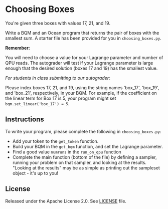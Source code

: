 # Choosing Boxes

You're given three boxes with values 17, 21, and 19.

Write a BQM and an Ocean program that returns the pair of boxes with the
smallest sum.  A starter file has been provided for you in
``choosing_boxes.py``.

**Remember:**

You will need to choose a value for your Lagrange parameter and number of QPU
reads.  The autograder will test if your Lagrange parameter is large enough
that the desired solution (boxes 17 and 19) has the smallest value.

*For students in class submitting to our autograder:*

Please index boxes 17, 21, and 19, using the string names 'box_17', 'box_19',
and 'box_21', respectively, in your BQM.  For example, if the coefficient on
the linear term for Box 17 is 5, your program might set
`bqm.set_linear('box_17') = 5`.

## Instructions

To write your program, please complete the following in `choosing_boxes.py`:

- Add your token to the ``get_token`` function.
- Build your BQM in the ``get_bqm`` function, and set the Lagrange parameter.
- Find a good value ``numruns`` in the ``run_on_qpu`` function
- Complete the main function (bottom of the file) by defining a sampler,
  running your problem on that sampler, and looking at the results.  "Looking
at the results" may be as simple as printing out the sampleset object - it's up
to you!

## License

Released under the Apache License 2.0. See [LICENSE](LICENSE) file.
